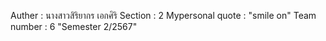 Auther : นางสาวสิริยากร  เอกศิริ
Section : 2
Mypersonal quote : "smile on"
Team number : 6
"Semester 2/2567"

